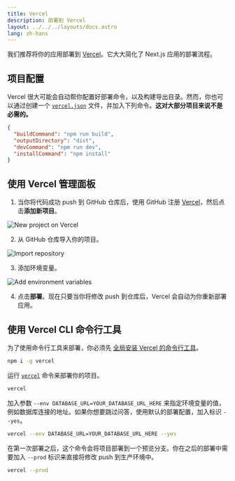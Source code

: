 ```yaml
---
title: Vercel
description: 部署到 Vercel
layout: ../../../layouts/docs.astro
lang: zh-hans
---
```


我们推荐将你的应用部署到 [Vercel](https://vercel.com/?utm_source=t3-oss&utm_campaign=oss)。它大大简化了 Next.js 应用的部署流程。

## 项目配置

Vercel 很大可能会自动帮你配置好部署命令，以及构建导出目录。然而，你也可以通过创建一个 [`vercel.json`](https://vercel.com/docs/project-configuration) 文件，并加入下列命令。**这对大部分项目来说不是必需的。**

```json
{
  "buildCommand": "npm run build",
  "outputDirectory": "dist",
  "devCommand": "npm run dev",
  "installCommand": "npm install"
}
```

## 使用 Vercel 管理面板

1. 当你将代码成功 push 到 GitHub 仓库后，使用 GitHub 注册 [Vercel](https://vercel.com/?utm_source=t3-oss&utm_campaign=oss)，然后点击**添加新项目**。

![New project on Vercel](/images/vercel-new-project.webp)

2. 从 GitHub 仓库导入你的项目。

![Import repository](/images/vercel-import-project.webp)

3. 添加环境变量。

![Add environment variables](/images/vercel-env-vars.webp)

4. 点击**部署**。现在只要当你将修改 push 到仓库后，Vercel 会自动为你重新部署应用。

## 使用 Vercel CLI 命令行工具

为了使用命令行工具来部署，你必须先 [全局安装 Vercel 的命令行工具](https://vercel.com/docs/cli#installing-vercel-cli)。

```bash
npm i -g vercel
```

运行 [`vercel`](https://vercel.com/docs/cli/deploying-from-cli) 命令来部署你的项目。

```bash
vercel
```

加入参数 `--env DATABASE_URL=YOUR_DATABASE_URL_HERE` 来指定环境变量的值，例如数据库连接的地址。如果你想要跳过问答，使用默认的部署配置，加入标识 `--yes`。

```bash
vercel --env DATABASE_URL=YOUR_DATABASE_URL_HERE --yes
```

在第一次部署之后，这个命令会将项目部署到一个预览分支。你在之后的部署中需要加入 `--prod` 标识来直接将修改 push 到生产环境中。

```bash
vercel --prod
```
